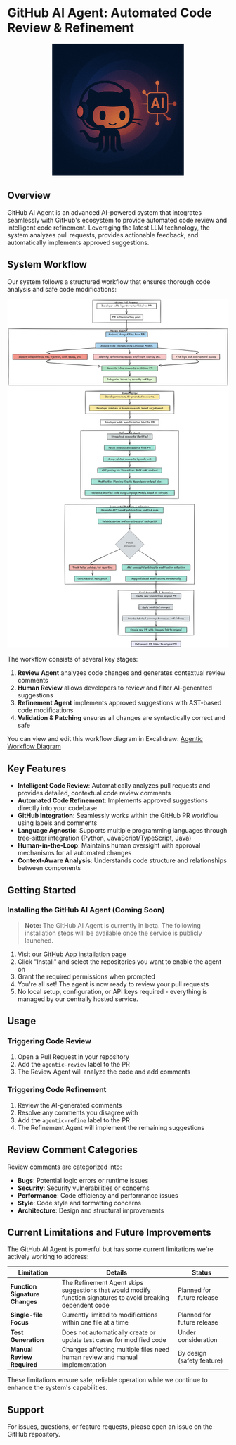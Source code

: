 # GitHub AI Agent: Automated Code Review & Refinement

<p align="center">
  <img src="docs/assets/branding/logo.png" alt="GitHub AI Agent Logo" width="300"/>
</p>

## Overview

GitHub AI Agent is an advanced AI-powered system that integrates seamlessly with GitHub's ecosystem to provide automated code review and intelligent code refinement. Leveraging the latest LLM technology, the system analyzes pull requests, provides actionable feedback, and automatically implements approved suggestions.

## System Workflow

Our system follows a structured workflow that ensures thorough code analysis and safe code modifications:

<p align="center">
  <img src="docs/assets/Review-Refine Agentic Workflow.png" alt="Agentic Workflow Diagram" width="800"/>
</p>

The workflow consists of several key stages:
1. **Review Agent** analyzes code changes and generates contextual review comments
2. **Human Review** allows developers to review and filter AI-generated suggestions
3. **Refinement Agent** implements approved suggestions with AST-based code modifications
4. **Validation & Patching** ensures all changes are syntactically correct and safe

You can view and edit this workflow diagram in Excalidraw: [Agentic Workflow Diagram](https://excalidraw.com/#json=j_Ux1w5GRoAXlZYd1Bg7H,7BO-L7FDAoX4mqf93yQ8-Q)

## Key Features

- **Intelligent Code Review**: Automatically analyzes pull requests and provides detailed, contextual code review comments
- **Automated Code Refinement**: Implements approved suggestions directly into your codebase
- **GitHub Integration**: Seamlessly works within the GitHub PR workflow using labels and comments
- **Language Agnostic**: Supports multiple programming languages through tree-sitter integration (Python, JavaScript/TypeScript, Java)
- **Human-in-the-Loop**: Maintains human oversight with approval mechanisms for all automated changes
- **Context-Aware Analysis**: Understands code structure and relationships between components

## Getting Started

### Installing the GitHub AI Agent (Coming Soon)

> **Note:** The GitHub AI Agent is currently in beta. The following installation steps will be available once the service is publicly launched.

1. Visit our [GitHub App installation page](https://github.com/shroffsagar/agentic-code-review-and-refinement)
2. Click "Install" and select the repositories you want to enable the agent on
3. Grant the required permissions when prompted
4. You're all set! The agent is now ready to review your pull requests
5. No local setup, configuration, or API keys required - everything is managed by our centrally hosted service.

## Usage

### Triggering Code Review

1. Open a Pull Request in your repository
2. Add the `agentic-review` label to the PR
3. The Review Agent will analyze the code and add comments

### Triggering Code Refinement

1. Review the AI-generated comments
2. Resolve any comments you disagree with
3. Add the `agentic-refine` label to the PR
4. The Refinement Agent will implement the remaining suggestions

## Review Comment Categories

Review comments are categorized into:
- **Bugs**: Potential logic errors or runtime issues
- **Security**: Security vulnerabilities or concerns
- **Performance**: Code efficiency and performance issues
- **Style**: Code style and formatting concerns
- **Architecture**: Design and structural improvements

## Current Limitations and Future Improvements

The GitHub AI Agent is powerful but has some current limitations we're actively working to address:

| Limitation | Details | Status |
|------------|---------|--------|
| **Function Signature Changes** | The Refinement Agent skips suggestions that would modify function signatures to avoid breaking dependent code | Planned for future release |
| **Single-file Focus** | Currently limited to modifications within one file at a time | Planned for future release |
| **Test Generation** | Does not automatically create or update test cases for modified code | Under consideration |
| **Manual Review Required** | Changes affecting multiple files need human review and manual implementation | By design (safety feature) |

These limitations ensure safe, reliable operation while we continue to enhance the system's capabilities.

## Support

For issues, questions, or feature requests, please open an issue on the GitHub repository.
